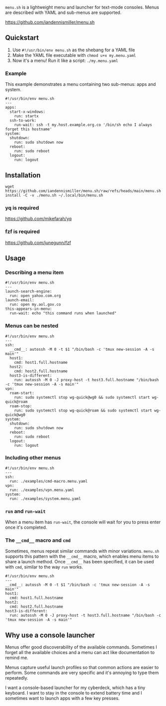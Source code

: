 `menu.sh` is a lightweight menu and launcher for text-mode consoles.
Menus are described with YAML and sub-menus are supported.

https://github.com/iandennismiller/menu.sh

## Quickstart

1. Use `#!/usr/bin/env menu.sh` as the shebang for a YAML file
2. Make the YAML file executable with `chmod u+x my.menu.yaml`
3. Now it's a menu! Run it like a script: `./my.menu.yaml`

### Example

This example demonstrates a menu containing two sub-menus: apps and system.

    #!/usr/bin/env menu.sh
    ---
    apps:
      start-x-windows:
        run: startx
      ssh-to-work:
        run-wait: ssh -t my.host.example.org.co '/bin/sh echo I always forget this hostname'
    system:
      shutdown:
        run: sudo shutdown now
      reboot:
        run: sudo reboot
      logout:
        run: logout

## Installation

    wget https://github.com/iandennismiller/menu.sh/raw/refs/heads/main/menu.sh
    install -C -v ./menu.sh ~/.local/bin/menu.sh

### yq is required

https://github.com/mikefarah/yq

### fzf is required

https://github.com/junegunn/fzf

## Usage

### Describing a menu item

    #!/usr/bin/env menu.sh
    ---
    launch-search-engine:
      run: open yahoo.com.org
    launch-email:
      run: open my.aol.gov.co
    this-appears-in-menu:
      run-wait: echo "this command runs when launched"

### Menus can be nested

    #!/usr/bin/env menu.sh
    ---
    ssh:
      __cmd__: autossh -M 0 -t $1 "/bin/bash -c 'tmux new-session -A -s main'"
      host1:
        cmd: host1.full.hostname
      host2:
        cmd: host2.full.hostname
      host3-is-different:
        run: autossh -M 0 -J proxy-host -t host3.full.hostname "/bin/bash -c 'tmux new-session -A -s main'"
    vpn:
      roam-start:
        run: sudo systemctl stop wg-quick@wg0 && sudo systemctl start wg-quick@roam
      roam-stop:
        run: sudo systemctl stop wg-quick@roam && sudo systemctl start wg-quick@wg0
    system:
      shutdown:
        run: sudo shutdown now
      reboot:
        run: sudo reboot
      logout:
        run: logout

### Including other menus

    #!/usr/bin/env menu.sh
    ---
    ssh:
      run: ./examples/cmd-macro.menu.yaml
    vpn:
      run: ./examples/vpn.menu.yaml
    system:
      run: ./examples/system.menu.yaml

### `run` and `run-wait`

When a menu item has `run-wait`, the console will wait for you to press enter once it's completed.

### The `__cmd__` macro and `cmd`

Sometimes, menus repeat similar commands with minor variations.
`menu.sh` supports this pattern with the `__cmd__` macro, which enables menu items to share a launch method.
Once `__cmd__` has been specified, it can be used with `cmd`, similar to the way `run` works.

    #!/usr/bin/env menu.sh
    ---
    __cmd__: autossh -M 0 -t $1 "/bin/bash -c 'tmux new-session -A -s main'"
    host1:
      cmd: host1.full.hostname
    host2:
      cmd: host2.full.hostname
    host3-is-different:
      run: autossh -M 0 -J proxy-host -t host3.full.hostname "/bin/bash -c 'tmux new-session -A -s main'"

## Why use a console launcher

Menus offer good discoverability of the available commands. Sometimes I forget all the available choices and a menu can act like documentation to remind me.

Menus capture useful launch profiles so that common actions are easier to perform. Some commands are very specific and it's annoying to type them repeatedly.

I want a console-based launcher for my cyberdeck, which has a tiny keyboard. I want to stay in the console to extend battery time and I sometimes want to launch apps with a few key presses.
